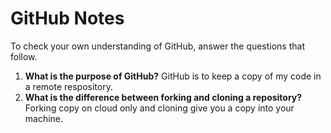 # GitHub Notes

To check your own understanding of GitHub, answer the questions that follow.

1. **What is the purpose of GitHub?** GitHub is to keep a copy of my code in a remote respository.
1. **What is the difference between forking and cloning a repository?** Forking copy on cloud only and cloning give you a copy into your machine.